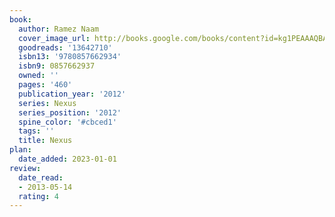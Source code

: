 ```yaml
---
book:
  author: Ramez Naam
  cover_image_url: http://books.google.com/books/content?id=kg1PEAAAQBAJ&printsec=frontcover&img=1&zoom=1&source=gbs_api
  goodreads: '13642710'
  isbn13: '9780857662934'
  isbn9: 0857662937
  owned: ''
  pages: '460'
  publication_year: '2012'
  series: Nexus
  series_position: '2012'
  spine_color: '#cbced1'
  tags: ''
  title: Nexus
plan:
  date_added: 2023-01-01
review:
  date_read:
  - 2013-05-14
  rating: 4
---
```

